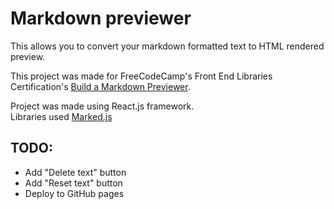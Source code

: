 # Markdown previewer

This allows you to convert your markdown formatted text to HTML rendered preview.

This project was made for FreeCodeCamp's Front End Libraries Certification's [Build a Markdown Previewer](https://learn.freecodecamp.org/front-end-libraries/front-end-libraries-projects/build-a-markdown-previewer).

Project was made using React.js framework.  
Libraries used [Marked.js](https://marked.js.org/)
## TODO:
* Add "Delete text" button
* Add "Reset text" button
* Deploy to GitHub pages

